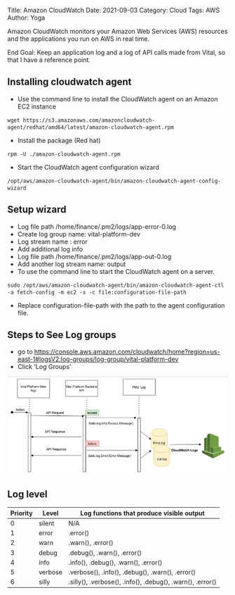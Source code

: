Title: Amazon CloudWatch
Date: 2021-09-03
Category: Cloud
Tags: AWS
Author: Yoga

Amazon CloudWatch monitors your Amazon Web Services (AWS) resources and the applications you run on AWS in real time.

End Goal: Keep an application log and a log of API calls made from Vital, so that I have a reference point.

## Installing cloudwatch agent

* Use the command line to install the CloudWatch agent on an Amazon EC2 instance
```
wget https://s3.amazonaws.com/amazoncloudwatch-agent/redhat/amd64/latest/amazon-cloudwatch-agent.rpm
```

* Install the package (Red hat)
```
rpm -U ./amazon-cloudwatch-agent.rpm
```

* Start the CloudWatch agent configuration wizard

```
/opt/aws/amazon-cloudwatch-agent/bin/amazon-cloudwatch-agent-config-wizard
```

## Setup wizard

* Log file path /home/finance/.pm2/logs/app-error-0.log
* Create log group name:  vital-platform-dev
* Log stream name : error
* Add additional log info 
* Log file path /home/finance/.pm2/logs/app-out-0.log
* Add another log stream name: output 
* To use the command line to start the CloudWatch agent on a server.
```
sudo /opt/aws/amazon-cloudwatch-agent/bin/amazon-cloudwatch-agent-ctl -a fetch-config -m ec2 -s -c file:configuration-file-path
```
* Replace configuration-file-path with the path to the agent configuration file.

## Steps to See Log groups

* go to https://console.aws.amazon.com/cloudwatch/home?region=us-east-1#logsV2:log-groups/log-group/vital-platform-dev
* Click 'Log Groups'

![docker](img/log1.png)

## Log level

| Priority | Level | Log functions that produce visible output |
| - | - | - |
0 | silent | N/A
1 | error | .error()
2 | warn | .warn(), .error()
3 | debug | .debug(), .warn(), .error()
4 | info | .info(), .debug(), .warn(), .error()
5 | verbose | .verbose(), .info(), .debug(), .warn(), .error()
6 | silly | .silly(), .verbose(), .info(), .debug(), .warn(), .error()
